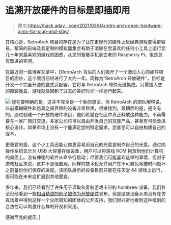 # 追溯开放硬件的目标是即插即用

> 原文:[https://hack aday . com/2021/03/04/retro arch-open-hardware-aims-for-plug-and-play/](https://hackaday.com/2021/03/04/retroarch-open-hardware-aims-for-plug-and-play/)

其核心是，RetroArch 项目的存在是为了让在更现代的硬件上玩经典游戏变得更容易。精简的前端及其定制的模拟器集合有助于消除在您喜欢的任何小工具上运行您几十年来最喜欢的游戏的困惑，从您的智能手机到古老的 Raspberry Pi。但是总有改进的空间。

在最近的一篇博客文章中，【RetroArch 背后的人们揭开了一个激动人心的硬件项目的面纱，这个项目已经进行了大约一年。简称为“RetroArch 开放硬件”，目标是开发一个完全开源的盒式适配器，它将与 RetroArch 软件无缝集成。只需插入您的原装墨盒，游戏就像回到了过去的美好时光一样运行起来。

[![](../Images/fc86fae15b3eff8fdb7854510ec8800b.png)](https://hackaday.com/wp-content/uploads/2021/03/archohw_detail.jpg) 现在要明确的是，这并不完全是一个新的想法。但 RetroArch 的团队解释说，以前模糊硬件和仿真之间界限的设备非常昂贵，很难找到，最糟糕的是，是专有的。通过创建一个开放的硬件项目，他们希望在社区中真正释放这种能力。不再需要与一家厂商打交道，多家公司将可以自由开发自己的克隆产品，甚至有可能改进核心设计。如果市场上没有一个能满足您的特定需求，您甚至可以自由构建自己的版本，

更重要的是，这个小工具还能让你更容易用自己的光盘盒制作自己的光盘。通过向操作系统显示为 USB 大容量存储设备，用户可以将游戏 ROM 拖放到他们计算机的桌面上。没有神秘的软件从命令行启动；尽管我们可能喜欢这样的事情，但对于游戏社区来说，这并不是很直观。同样的技术也允许用户在不可避免地被时间毁坏之前备份他们保存的进度。该团队展示的设备目前只能在任天堂 64 游戏上运行，但可能在未来会扩展到其他墨盒。

多年来，我们已经看到了许多用于读取和复制游戏卡带的 hombrew 设备。我们甚至已经看到一些[相当精致的例子被作为开放硬件](https://hackaday.com/2020/05/05/an-open-hardware-sega-genesis-cartridge-dumper/)发布。但是这些设备从来没有在仿真场景中得到这样一个众所周知的团体的公开支持，我们很兴奋地看到这种级别的合法性可以刺激什么样的开发和采用。

感谢尼克的提示。]